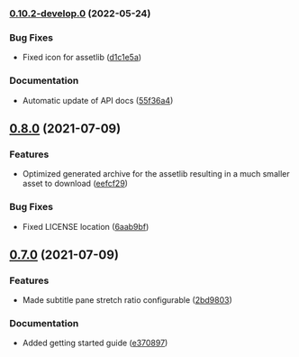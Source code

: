 ### [0.10.2-develop.0](https://github.com/deep-entertainment/parrot/compare/0.10.1...0.10.2-develop.0) (2022-05-24)


### Bug Fixes

* Fixed icon for assetlib ([d1c1e5a](https://github.com/deep-entertainment/parrot/commit/d1c1e5a9ae203738a8ea888f67354a6467f13b97))


### Documentation

* Automatic update of API docs ([55f36a4](https://github.com/deep-entertainment/parrot/commit/55f36a494170d79817a8ab845b8fc0766c24dee6))



## [0.8.0](https://github.com/deep-entertainment/parrot/compare/0.7.0...0.8.0) (2021-07-09)


### Features

* Optimized generated archive for the assetlib resulting in a much smaller asset to download ([eefcf29](https://github.com/deep-entertainment/parrot/commit/eefcf29433ca8113afead4df00abab3f950f39a3))


### Bug Fixes

* Fixed LICENSE location ([6aab9bf](https://github.com/deep-entertainment/parrot/commit/6aab9bfdd1756d06e64e3b5461f2a0986d30f0e8))



## [0.7.0](https://github.com/deep-entertainment/parrot/compare/0.6.0...0.7.0) (2021-07-09)


### Features

* Made subtitle pane stretch ratio configurable ([2bd9803](https://github.com/deep-entertainment/parrot/commit/2bd9803c202a66f61732eec013b186d75ab97631))


### Documentation

* Added getting started guide ([e370897](https://github.com/deep-entertainment/parrot/commit/e370897981a45b443fe689192d6c641e8d78e707))
